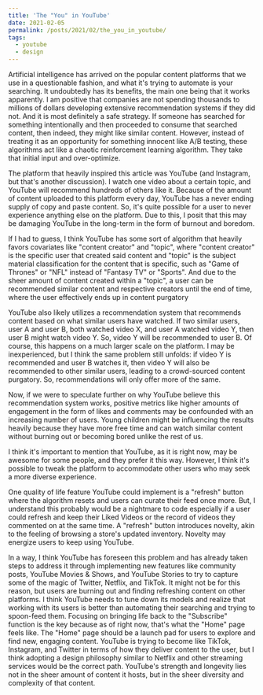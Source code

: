 ```yaml
---
title: 'The "You" in YouTube'
date: 2021-02-05
permalink: /posts/2021/02/the_you_in_youtube/
tags:
  - youtube
  - design
---
```


Artificial intelligence has arrived on the popular content platforms that we use in a questionable fashion, and what it's trying to automate is your searching. It undoubtedly has its benefits, the main one being that it works apparently. I am positive that companies are not spending thousands to millions of dollars developing extensive recommendation systems if they did not. And it is most definitely a safe strategy. If someone has searched for something intentionally and then proceeded to consume that searched content, then indeed, they might like similar content. However, instead of treating it as an opportunity for something innocent like A/B testing, these algorithms act like a chaotic reinforcement learning algorithm. They take that initial input and over-optimize.

The platform that heavily inspired this article was YouTube (and Instagram, but that's another discussion). I watch one video about a certain topic, and YouTube will recommend hundreds of others like it. Because of the amount of content uploaded to this platform every day, YouTube has a never ending supply of copy and paste content. So, it's quite possible for a user to never experience anything else on the platform. Due to this, I posit that this may be damaging YouTube in the long-term in the form of burnout and boredom.

If I had to guess, I think YouTube has some sort of algorithm that heavily favors covariates like "content creator" and "topic", where "content creator" is the specific user that created said content and "topic" is the subject material classification for the content that is specific, such as "Game of Thrones" or "NFL" instead of "Fantasy TV" or "Sports". And due to the sheer amount of content created within a "topic", a user can be recommended similar content and respective creators until the end of time, where the user effectively ends up in content purgatory

YouTube also likely utilizes a recommendation system that recommends content based on what similar users have watched. If two similar users, user A and user B, both watched video X, and user A watched video Y, then user B might watch video Y. So, video Y will be recommended to user B. Of course, this happens on a much larger scale on the platform. I may be inexperienced, but I think the same problem still unfolds:  if video Y is recommended and user B watches it, then video Y will also be recommended to other similar users, leading to a crowd-sourced content purgatory. So, recommendations will only offer more of the same.

Now, if we were to speculate further on why YouTube believe this recommendation system works, positive metrics like higher amounts of engagement in the form of likes and comments may be confounded with an increasing number of users. Young children might be influencing the results heavily because they have more free time and can watch similar content without burning out or becoming bored unlike the rest of us.

I think it's important to mention that YouTube, as it is right now, may be awesome for some people, and they prefer it this way. However, I think it's possible to tweak the platform to accommodate other users who may seek a more diverse experience.

One quality of life feature YouTube could implement is a "refresh" button where the algorithm resets and users can curate their feed once more. But, I understand this probably would be a nightmare to code especially if a user could refresh and keep their Liked Videos or the record of videos they commented on at the same time. A "refresh" button introduces novelty, akin to the feeling of browsing a store's updated inventory. Novelty may energize users to keep using YouTube.

In a way, I think YouTube has foreseen this problem and has already taken steps to address it through implementing new features like community posts, YouTube Movies & Shows, and YouTube Stories to try to capture some of the magic of Twitter, Netflix, and TikTok. It might not be for this reason, but users are burning out and finding refreshing content on other platforms. I think YouTube needs to tune down its models and realize that working with its users is better than automating their searching and trying to spoon-feed them. Focusing on bringing life back to the "Subscribe" function is the key because as of right now, that's what the "Home" page feels like. The "Home" page should be a launch pad for users to explore and find new, engaging content. YouTube is trying to become like TikTok, Instagram, and Twitter in terms of how they deliver content to the user, but I think adopting a design philosophy similar to Netflix and other streaming services would be the correct path. YouTube's strength and longevity lies not in the sheer amount of content it hosts, but in the sheer diversity and complexity of that content.
